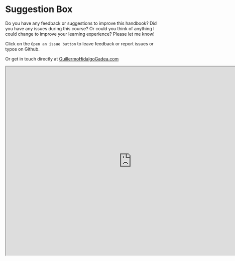# Suggestion Box  

Do you have any feedback or suggestions to improve this handbook? Did you have any issues during this course? Or could you think of anything I could change to improve your learning experience? Please let me know!

Click on the ```Open an issue button``` to leave feedback or report issues or typos on Github.

Or get in touch directly at [GuillermoHidalgoGadea.com](https://GuillermoHidalgoGadea.com)

<iframe src="https://GuillermoHidalgoGadea.com" frameborder="1" dark = "true" width="800" height="600"></iframe>